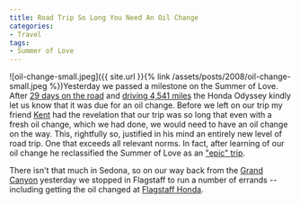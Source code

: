 ```yaml
---
title: Road Trip So Long You Need An Oil Change
categories:
- Travel
tags:
- Summer of Love
---
```


![oil-change-small.jpeg]({{ site.url }}{% link /assets/posts/2008/oil-change-small.jpeg %})Yesterday we passed a milestone on the Summer of Love. After [29 days on the road](/thingelstad/summer-of-love-index-updated) and [driving 4,541 miles](/thingelstad/summer-of-love-index-updated) the Honda Odyssey kindly let us know that it was due for an oil change.
Before we left on our trip my friend [Kent](http://www.thetangens.net/) had the revelation that our trip was so long that even with a fresh oil change, which we had done, we would need to have an oil change on the way. This, rightfully so, justified in his mind an entirely new level of road trip. One that exceeds all relevant norms. In fact, after learning of our oil change he reclassified the Summer of Love as an ["epic" trip](http://twitter.com/ktangen/statuses/839103901).

There isn't that much in Sedona, so on our way back from the [Grand Canyon](http://www.nps.gov/grca/) yesterday we stopped in Flagstaff to run a number of errands -- including getting the oil changed at [Flagstaff Honda](http://www.flagstaffmotors.com/).
